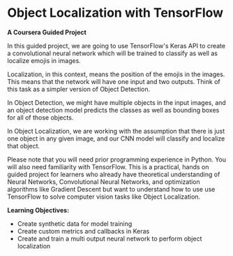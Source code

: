 # Object Localization with TensorFlow
**A Coursera Guided Project**


In this guided project, we are going to use TensorFlow's Keras API to create a convolutional neural network which will be trained to classify as well as localize emojis in images.
 
Localization, in this context, means the position of the emojis in the images. This means that the network will have one input and two outputs. Think of this task as a simpler version of Object Detection.
 
In Object Detection, we might have multiple objects in the input images, and an object detection model predicts the classes as well as bounding boxes for all of those objects.
 
In Object Localization, we are working with the assumption that there is just one object in any given image, and our CNN model will classify and localize that object. 

Please note that you will need prior programming experience in Python. You will also need familiarity with TensorFlow. This is a practical, hands on guided project for learners who already have theoretical understanding of Neural Networks, Convolutional Neural Networks, and optimization algorithms like Gradient Descent but want to understand how to use use TensorFlow to solve computer vision tasks like Object Localization.

**Learning Objectives:**
- Create synthetic data for model training
- Create custom metrics and callbacks in Keras
- Create and train a multi output neural network to perform object localization
